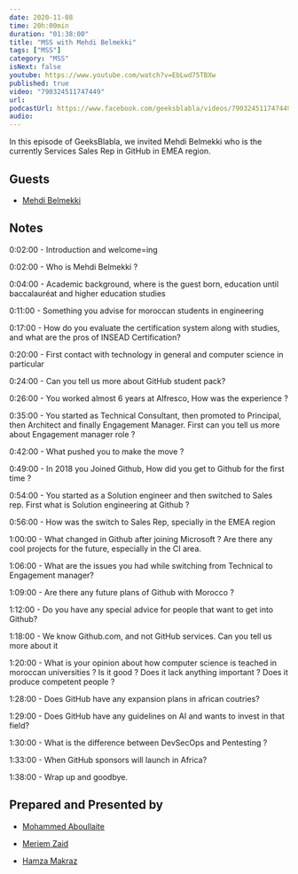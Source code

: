 ```yaml
---
date: 2020-11-08
time: 20h:00min
duration: "01:38:00"
title: "MSS with Mehdi Belmekki"
tags: ["MSS"]
category: "MSS"
isNext: false
youtube: https://www.youtube.com/watch?v=EbLwd75TBXw
published: true
video: "790324511747449"
url:
podcastUrl: https://www.facebook.com/geeksblabla/videos/790324511747449
audio:
---
```


In this episode of GeeksBlabla, we invited Mehdi Belmekki who is the currently Services Sales Rep in GitHub in EMEA region.

## Guests

- [Mehdi Belmekki](https://www.linkedin.com/in/belmekki/)

## Notes

0:02:00 - Introduction and welcome=ing

0:02:00 - Who is Mehdi Belmekki ?

0:04:00 - Academic background, where is the guest born, education until baccalauréat and higher education studies

0:11:00 - Something you advise for moroccan students in engineering

0:17:00 - How do you evaluate the certification system along with studies, and what are the pros of INSEAD Certification?

0:20:00 - First contact with technology in general and computer science in particular

0:24:00 - Can you tell us more about GitHub student pack?

0:26:00 - You worked almost 6 years at Alfresco, How was the experience ?

0:35:00 - You started as Technical Consultant, then promoted to Principal, then Architect and finally Engagement Manager. First can you tell us more about Engagement manager role ?

0:42:00 - What pushed you to make the move ?

0:49:00 - In 2018 you Joined Github, How did you get to Github for the first time ?

0:54:00 - You started as a Solution engineer and then switched to Sales rep. First what is Solution engineering at Github ?

0:56:00 - How was the switch to Sales Rep, specially in the EMEA region

1:00:00 - What changed in Github after joining Microsoft ? Are there any cool projects for the future, especially in the CI area.

1:06:00 - What are the issues you had while switching from Technical to Engagement manager?

1:09:00 - Are there any future plans of Github with Morocco ?

1:12:00 - Do you have any special advice for people that want to get into Github?

1:18:00 - We know Github.com, and not GitHub services. Can you tell us more about it

1:20:00 - What is your opinion about how computer science is teached in moroccan universities ? Is it good ? Does it lack anything important ? Does it produce competent people ?

1:28:00 - Does GitHub have any expansion plans in african coutries?

1:29:00 - Does GitHub have any guidelines on AI and wants to invest in that field?

1:30:00 - What is the difference between DevSecOps and Pentesting ?

1:33:00 - When GitHub sponsors will launch in Africa?

1:38:00 - Wrap up and goodbye.

## Prepared and Presented by

- [Mohammed Aboullaite](https://aboullaite.me)

- [Meriem Zaid](https://www.facebook.com/MeriemZaid)

- [Hamza Makraz](https://web.facebook.com/MakrazHamza)

